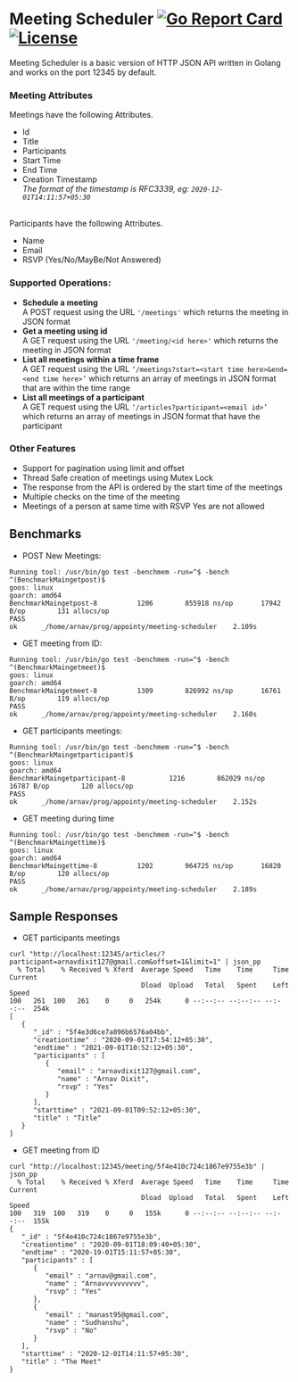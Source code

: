 # Meeting Scheduler  [![Go Report Card](https://goreportcard.com/badge/arnav127/meeting-scheduler)](https://goreportcard.com/report/arnav127/meeting-scheduler) [![License](https://img.shields.io/badge/License-Apache%202.0-blue.svg)](https://github.com/gojp/goreportcard/blob/master/LICENSE)
Meeting Scheduler is a basic version of HTTP JSON API written in Golang and works on the port 12345 by default.

### Meeting Attributes
Meetings have the following Attributes.
- Id
- Title
- Participants
- Start Time
- End Time
- Creation Timestamp  
*The format of the timestamp is RFC3339, eg: `2020-12-01T14:11:57+05:30`*  <br><br>

Participants have the following Attributes. 
- Name
- Email
- RSVP (Yes/No/MayBe/Not Answered)

### Supported Operations:
- **Schedule a meeting** <br> 
A POST request using the URL `'/meetings'` which returns the meeting in JSON format
- **Get a meeting using id** <br>
A GET request using the URL `'/meeting/<id here>'` which returns the meeting in JSON format
- **List all meetings within a time frame** <br>
A GET request using the URL `‘/meetings?start=<start time here>&end=<end time here>’` which returns an array of meetings in JSON format that are within the time range
- **List all meetings of a participant** <br>
A GET request using the URL `‘/articles?participant=<email id>’` which returns an array of meetings in JSON format that have the participant

### Other Features
- Support for pagination using limit and offset
- Thread Safe creation of meetings using Mutex Lock
- The response from the API is ordered by the start time of the meetings
- Multiple checks on the time of the meeting
- Meetings of a person at same time with RSVP Yes are not allowed

## Benchmarks
* POST New Meetings:
```
Running tool: /usr/bin/go test -benchmem -run=^$ -bench ^(BenchmarkMaingetpost)$
goos: linux
goarch: amd64
BenchmarkMaingetpost-8   	    1206	    855918 ns/op	   17942 B/op	     131 allocs/op
PASS
ok  	_/home/arnav/prog/appointy/meeting-scheduler	2.109s
```
* GET meeting from ID:
```
Running tool: /usr/bin/go test -benchmem -run=^$ -bench ^(BenchmarkMaingetmeet)$
goos: linux
goarch: amd64
BenchmarkMaingetmeet-8   	    1309	    826992 ns/op	   16761 B/op	     119 allocs/op
PASS
ok  	_/home/arnav/prog/appointy/meeting-scheduler	2.160s
```
* GET participants meetings:
```
Running tool: /usr/bin/go test -benchmem -run=^$ -bench ^(BenchmarkMaingetparticipant)$
goos: linux
goarch: amd64
BenchmarkMaingetparticipant-8   	    1216	    862029 ns/op	   16787 B/op	     120 allocs/op
PASS
ok  	_/home/arnav/prog/appointy/meeting-scheduler	2.152s
```
* GET meeting during time
```
Running tool: /usr/bin/go test -benchmem -run=^$ -bench ^(BenchmarkMaingettime)$
goos: linux
goarch: amd64
BenchmarkMaingettime-8   	    1202	    964725 ns/op	   16820 B/op	     120 allocs/op
PASS
ok  	_/home/arnav/prog/appointy/meeting-scheduler	2.189s
```

## Sample Responses
* GET participants meetings
```
curl "http://localhost:12345/articles/?participant=arnavdixit127@gmail.com&offset=1&limit=1" | json_pp
  % Total    % Received % Xferd  Average Speed   Time    Time     Time  Current
                                 Dload  Upload   Total   Spent    Left  Speed
100   261  100   261    0     0   254k      0 --:--:-- --:--:-- --:--:--  254k
[
   {
      "_id" : "5f4e3d6ce7a896b6576a04bb",
      "creationtime" : "2020-09-01T17:54:12+05:30",
      "endtime" : "2021-09-01T10:52:12+05:30",
      "participants" : [
         {
            "email" : "arnavdixit127@gmail.com",
            "name" : "Arnav Dixit",
            "rsvp" : "Yes"
         }
      ],
      "starttime" : "2021-09-01T09:52:12+05:30",
      "title" : "Title"
   }
]
```
* GET meeting from ID
```
curl "http://localhost:12345/meeting/5f4e410c724c1867e9755e3b" | json_pp
  % Total    % Received % Xferd  Average Speed   Time    Time     Time  Current
                                 Dload  Upload   Total   Spent    Left  Speed
100   319  100   319    0     0   155k      0 --:--:-- --:--:-- --:--:--  155k
{
   "_id" : "5f4e410c724c1867e9755e3b",
   "creationtime" : "2020-09-01T18:09:40+05:30",
   "endtime" : "2020-19-01T15:11:57+05:30",
   "participants" : [
      {
         "email" : "arnav@gmail.com",
         "name" : "Arnavvvvvvvvvv",
         "rsvp" : "Yes"
      },
      {
         "email" : "manast95@gmail.com",
         "name" : "Sudhanshu",
         "rsvp" : "No"
      }
   ],
   "starttime" : "2020-12-01T14:11:57+05:30",
   "title" : "The Meet"
}
```
